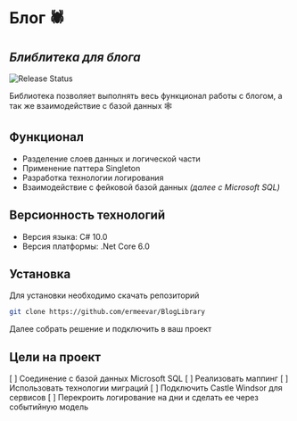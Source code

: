 # Блог 🕷️
## _Блиблитека для блога_
![Release Status](https://img.shields.io/badge/version-1.0-lightgrey)

Библиотека позволяет выполнять весь функционал работы с блогом, а так же взаимодействие с базой данных 🕸️

## Функционал

- Разделение слоев данных и логической части
- Применение паттера Singleton
- Разработка технологии логирования
- Взаимодействие с фейковой базой данных _(далее с Microsoft SQL)_

## Версионность технологий

- Версия языка: C# 10.0
- Версия платформы: .Net Core 6.0

## Установка

Для установки необходимо скачать репозиторий

```sh
git clone https://github.com/ermeevar/BlogLibrary
```
Далее собрать решение и подключить в ваш проект

## Цели на проект
[ ] Соединение с базой данных Microsoft SQL
[ ] Реализовать маппинг
[ ] Использовать технологии миграций
[ ] Подключить Castle Windsor для сервисов
[ ] Перекроить логирование на дни и сделать ее через событийную модель